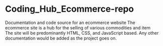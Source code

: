 # Coding_Hub_Ecommerce-repo
Documentation and code source for an ecommerce website
The ecommerce site is a hub for the selling of various commodities and item
The site will be predominantly HTML, CSS, and JavaScript based.
Any other documentation would be added as the project goes on.
